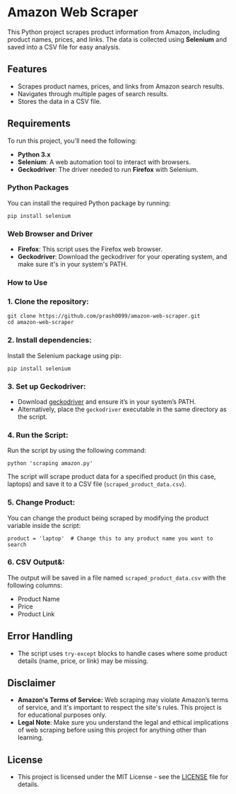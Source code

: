 # Amazon Web Scraper

This Python project scrapes product information from Amazon, including product names, prices, and links. The data is collected using **Selenium** and saved into a CSV file for easy analysis.

## Features
- Scrapes product names, prices, and links from Amazon search results.
- Navigates through multiple pages of search results.
- Stores the data in a CSV file.

## Requirements

To run this project, you'll need the following:
- **Python 3.x**
- **Selenium**: A web automation tool to interact with browsers.
- **Geckodriver**: The driver needed to run **Firefox** with Selenium.

### Python Packages
You can install the required Python package by running:
```
pip install selenium
```

### Web Browser and Driver
- **Firefox**: This script uses the Firefox web browser.
- **Geckodriver**: Download the geckodriver for your operating system, and make sure it's in your system's PATH.

### How to Use
### 1. **Clone the repository**:
```
git clone https://github.com/prash0099/amazon-web-scraper.git
cd amazon-web-scraper
```

### 2. **Install dependencies**: 
Install the Selenium package using pip:
```
pip install selenium
```

### 3. **Set up Geckodriver**:
- Download [geckodriver](https://github.com/mozilla/geckodriver) and ensure it’s in your system’s PATH.
- Alternatively, place the `geckodriver` executable in the same directory as the script.

### 4. **Run the Script**: 
Run the script by using the following command:
```
python 'scraping amazon.py'
```
The script will scrape product data for a specified product (in this case, laptops) and save it to a CSV file (`scraped_product_data.csv`).

### 5. **Change Product**: 
You can change the product being scraped by modifying the product variable inside the script:
```
product = 'laptop'  # Change this to any product name you want to search
```

### 6. **CSV Output&**:
The output will be saved in a file named `scraped_product_data.csv` with the following columns:
- Product Name
- Price
- Product Link

## Error Handling
- The script uses `try-except` blocks to handle cases where some product details (name, price, or link) may be missing.

## Disclaimer
- **Amazon's Terms of Service:** Web scraping may violate Amazon’s terms of service, and it's important to respect the site's rules. This project is for educational purposes only.
- **Legal Note**: Make sure you understand the legal and ethical implications of web scraping before using this project for anything other than learning.

## License
- This project is licensed under the MIT License - see the [LICENSE](https://github.com/prash0099/amazon-web-scraper/blob/main/MIT%20License) file for details.
